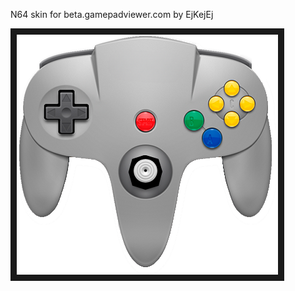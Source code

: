 <p align="left">
N64 skin for beta.gamepadviewer.com by EjKejEj
</p>
<p align="left">
<img src="https://github.com/EjKejEj/Gamepad-Viewer-skins/blob/main/N64/layout.png" width="418" height="384" border="10"/>
</p>


